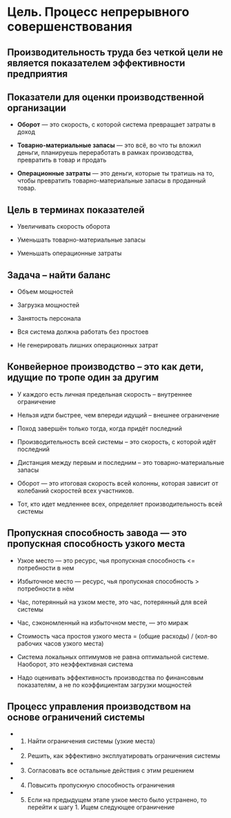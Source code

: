 # Цель. Процесс непрерывного совершенствования


## Производительность труда без четкой цели не является показателем эффективности предприятия

## Показатели для оценки производственной организации

- **Оборот** — это скорость, с которой система превращает затраты в доход

- **Товарно-материальные запасы** — это всё, во что ты вложил деньги, планируешь переработать в рамках производства, превратить в товар и продать

- **Операционные затраты** — это деньги, которые ты тратишь на то, чтобы превратить товарно-материальные запасы в проданный товар.

## Цель в терминах показателей

- Увеличивать скорость оборота

- Уменьшать товарно-материальные запасы

- Уменьшать операционные затраты

## Задача – найти баланс

- Объем мощностей

- Загрузка мощностей

- Занятость персонала

- Вся система должна работать без простоев

- Не генерировать лишних операционных затрат

## Конвейерное производство – это как дети, идущие по тропе один за другим

- У каждого есть личная предельная скорость – внутреннее ограничение

- Нельзя идти быстрее, чем впереди идущий – внешнее ограничение

- Поход завершён только тогда, когда придёт последний

- Производительность всей системы – это скорость, с которой идёт последний

- Дистанция между первым и последним – это товарно-материальные запасы

- Оборот — это итоговая скорость всей колонны, которая зависит от колебаний скоростей всех участников.

- Тот, кто идет медленнее всех, определяет производительность всей системы

## Пропускная способность завода — это пропускная способность узкого места

- Узкое место — это ресурс, чья пропускная способность  <= потребности в нем

- Избыточное место — ресурс, чья пропускная способность > потребности в нём

- Час, потерянный на узком месте, это час, потерянный для всей системы

- Час, сэкономленный на избыточном месте, — это мираж

- Стоимость часа простоя узкого места = (общие расходы) / (кол-во рабочих часов узкого места)

- Система локальных оптимумов не равна оптимальной системе. Наоборот, это неэффективная система

- Надо оценивать эффективность производства по финансовым показателям, а не по коэффициентам загрузки мощностей

## Процесс управления производством на основе ограничений системы

- 1. Найти ограничения системы (узкие места)

- 2. Решить, как эффективно эксплуатировать ограничения системы

- 3. Согласовать все остальные действия с этим решением

- 4. Повысить пропускную способность ограничения

- 5. Если на предыдущем этапе узкое место было устранено, то перейти к шагу 1. Ищем следующее ограничение

